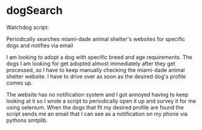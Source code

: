 # dogSearch

Watchdog script:

Periodically searches miami-dade animal shelter's websites for specific dogs and notifies via email

I am looking to adopt a dog with specific breed and age requirements. The dogs I am looking for get adopted almost immediately
after they get processed, so I have to keep manually checking the miami-dade animal shelter website. I have to drive over as soon as the desired dog's profile comes up. 

The website has no notification system and I got annoyed having to keep looking at it so I wrote a script to periodically open it up and survey it for me using selenium. When the dogs that fit my desired profile are found the script sends me an email that I can see as a notification on my phone via pythons smtplib.

